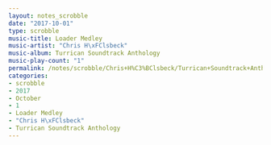 ```yaml
---
layout: notes_scrobble
date: "2017-10-01"
type: scrobble
music-title: Loader Medley
music-artist: "Chris H\xFClsbeck"
music-album: Turrican Soundtrack Anthology
music-play-count: "1"
permalink: /notes/scrobble/Chris+H%C3%BClsbeck/Turrican+Soundtrack+Anthology/ec77f258e502aceced1d4261d5b8c98c5bba3d7d.html
categories:
- scrobble
- 2017
- October
- 1
- Loader Medley
- "Chris H\xFClsbeck"
- Turrican Soundtrack Anthology
---
```

